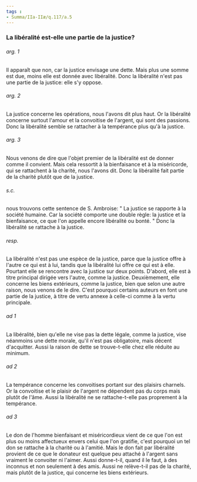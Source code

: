 ```yaml
---
tags : 
- Summa/IIa-IIæ/q.117/a.5
---
```


### La libéralité est-elle une partie de la justice?

###### arg. 1
Il apparaît que non, car la justice envisage une dette. Mais plus une somme est due, moins elle est donnée avec libéralité. Donc la libéralité n'est pas une partie de la justice: elle s'y oppose. 

###### arg. 2
La justice concerne les opérations, nous l'avons dit plus haut. Or la libéralité concerne surtout l'amour et la convoitise de l'argent, qui sont des passions. Donc la libéralité semble se rattacher à la tempérance plus qu'à la justice. 

###### arg. 3
Nous venons de dire que l'objet premier de la libéralité est de donner comme il convient. Mais cela ressortit à la bienfaisance et à la miséricorde, qui se rattachent à la charité, nous l'avons dit. Donc la libéralité fait partie de la charité plutôt que de la justice. 

###### s.c.
nous trouvons cette sentence de S. Ambroise: " La justice se rapporte à la société humaine. Car la société comporte une double règle: la justice et la bienfaisance, ce que l'on appelle encore libéralité ou bonté. " Donc la libéralité se rattache à la justice. 

###### resp.
La libéralité n'est pas une espèce de la justice, parce que la justice offre à l'autre ce qui est à lui, tandis que la libéralité lui offre ce qui est à elle. Pourtant elle se rencontre avec la justice sur deux points. D'abord, elle est à titre principal dirigée vers l'autre, comme la justice. Deuxièmement, elle concerne les biens extérieurs, comme la justice, bien que selon une autre raison, nous venons de le dire. C'est pourquoi certains auteurs en font une partie de la justice, à titre de vertu annexe à celle-ci comme à la vertu principale. 

###### ad 1
La libéralité, bien qu'elle ne vise pas la dette légale, comme la justice, vise néanmoins une dette morale, qu'il n'est pas obligatoire, mais décent d'acquitter. Aussi la raison de dette se trouve-t-elle chez elle réduite au minimum. 

###### ad 2
La tempérance concerne les convoitises portant sur des plaisirs charnels. Or la convoitise et le plaisir de l'argent ne dépendent pas du corps mais plutôt de l'âme. Aussi la libéralité ne se rattache-t-elle pas proprement à la tempérance. 

###### ad 3
Le don de l'homme bienfaisant et miséricordieux vient de ce que l'on est plus ou moins affectueux envers celui que l'on gratifie, c'est pourquoi un tel don se rattache à la charité ou à l'amitié. Mais le don fait par libéralité provient de ce que le donateur est quelque peu attaché à l'argent sans vraiment le convoiter ni l'aimer. Aussi donne-t-il, quand il le faut, à des inconnus et non seulement à des amis. Aussi ne relève-t-il pas de la charité, mais plutôt de la justice, qui concerne les biens extérieurs. 

